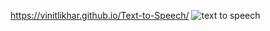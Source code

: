 https://vinitlikhar.github.io/Text-to-Speech/
![text to speech](https://github.com/user-attachments/assets/70fc6da6-7c64-485b-a079-d7635794ca6f)
